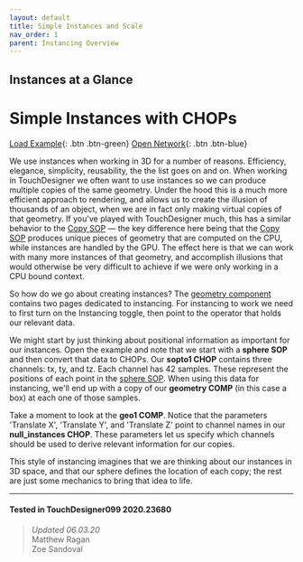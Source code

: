```yaml
---
layout: default
title: Simple Instances and Scale
nav_order: 1
parent: Instancing Overview
---
```


## Instances at a Glance
# Simple Instances with CHOPs

[Load Example](?remoteTox=){: .btn .btn-green} [Open Network](?openNetwork=True){: .btn .btn-blue}

We use instances when working in 3D for a number of reasons. Efficiency, elegance, simplicity, reusability, the the list goes on and on. When working in TouchDesigner we often want to use instances so we can produce multiple copies of the same geometry. Under the hood this is a much more efficient approach to rendering, and allows us to create the illusion of thousands of an object, when we are in fact only making virtual copies of that geometry. If you've played with TouchDesigner much, this has a similar behavior to the [Copy SOP](https://docs.derivative.ca/Copy_SOP) — the key difference here being that the [Copy SOP](https://docs.derivative.ca/Copy_SOP) produces unique pieces of geometry that are computed on the CPU, while instances are handled by the GPU. The effect here is that we can work with many more instances of that geometry, and accomplish illusions that would otherwise be very difficult to achieve if we were only working in a CPU bound context.

So how do we go about creating instances? The [geometry component](https://docs.derivative.ca/Geometry_COMP) contains two pages dedicated to instancing. For instancing to work we need to first turn on the Instancing toggle, then point to the operator that holds our relevant data.

We might start by just thinking about positional information as important for our instances. Open the example and note that we start with a **sphere SOP** and then convert that data to CHOPs. Our **sopto1 CHOP** contains three channels: tx, ty, and tz. Each channel has 42 samples. These represent the positions of each point in the [sphere SOP](https://docs.derivative.ca/Sphere_SOP). When using this data for instancing, we'll end up with a copy of our **geometry COMP** (in this case a box) at each one of those samples.

Take a moment to look at the **geo1 COMP**. Notice that the parameters 'Translate X', 'Translate Y', and 'Translate Z' point to channel names in our **null_instances CHOP**. These parameters let us specify which channels should be used to derive relevant information for our copies.

This style of instancing imagines that we are thinking about our instances in 3D space, and that our sphere defines the location of each copy; the rest are just some mechanics to bring that idea to life.

---

#### Tested in TouchDesigner099 2020.23680 
>*Updated 06.03.20*  
Matthew Ragan  
Zoe Sandoval  